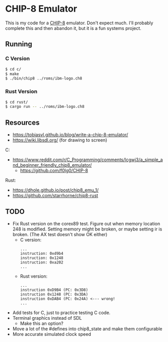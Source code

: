 # CHIP-8 Emulator

This is my code for a [CHIP-8](https://en.wikipedia.org/wiki/CHIP-8)
emulator. Don't expect much. I'll probably complete this and then
abandon it, but it is a fun systems project.

## Running

### C Version

```sh
$ cd c/
$ make
$ ./bin/chip8 ../roms/ibm-logo.ch8
```

### Rust Version

```sh
$ cd rust/
$ cargo run -- ../roms/ibm-logo.ch8
```

## Resources

- https://tobiasvl.github.io/blog/write-a-chip-8-emulator/
- https://wiki.libsdl.org/ (for drawing to screen)

C:
- https://www.reddit.com/r/C_Programming/comments/lcgwj3/a_simple_and_beginner_friendly_chip8_emulator/
  - https://github.com/f0lg0/CHIP-8

Rust:
- https://dhole.github.io/post/chip8_emu_1/
- https://github.com/starrhorne/chip8-rust

## TODO

- Fix Rust version on the corex89 test. Figure out when memory
  location 248 is modified. Setting memory might be broken, or maybe
  setting ir is broken. (The AX test doesn't show OK either)
  - C version:
    ```
	...
	instruction: 0xd9b4
    instruction: 0x1248
    instruction: 0xa202
	...
    ```
  - Rust version:
    ```
	...
	instruction 0xD9B4 (PC: 0x3D8)
    instruction 0x1248 (PC: 0x3DA)
    instruction 0xDAB4 (PC: 0x24A) <--- wrong!
	...
    ```
- Add tests for C, just to practice testing C code.
- Terminal graphics instead of SDL
  - Make this an option?
- Move a lot of the #defines into chip8_state and make them configurable
- More accurate simulated clock speed
